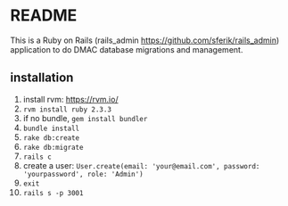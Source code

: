 # README

This is a Ruby on Rails (rails_admin https://github.com/sferik/rails_admin) application to do DMAC database migrations and management.

## installation
1. install rvm: https://rvm.io/
2. `rvm install ruby 2.3.3`
3. if no bundle, `gem install bundler`
4. `bundle install`
5. `rake db:create`
6. `rake db:migrate`
7. `rails c`
8. create a user: `User.create(email: 'your@email.com', password: 'yourpassword', role: 'Admin')`
9. `exit`
10. `rails s -p 3001`

